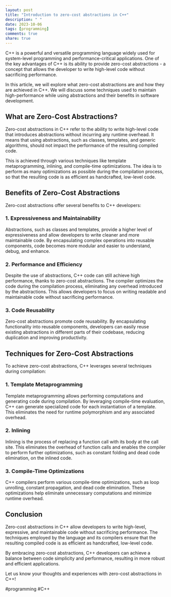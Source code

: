 ```yaml
---
layout: post
title: "Introduction to zero-cost abstractions in C++"
description: " "
date: 2023-10-06
tags: [programming]
comments: true
share: true
---
```


C++ is a powerful and versatile programming language widely used for system-level programming and performance-critical applications. One of the key advantages of C++ is its ability to provide zero-cost abstractions - a concept that allows the developer to write high-level code without sacrificing performance.

In this article, we will explore what zero-cost abstractions are and how they are achieved in C++. We will discuss some techniques used to maintain high-performance while using abstractions and their benefits in software development.

## What are Zero-Cost Abstractions?

Zero-cost abstractions in C++ refer to the ability to write high-level code that introduces abstractions without incurring any runtime overhead. It means that using abstractions, such as classes, templates, and generic algorithms, should not impact the performance of the resulting compiled code.

This is achieved through various techniques like template metaprogramming, inlining, and compile-time optimizations. The idea is to perform as many optimizations as possible during the compilation process, so that the resulting code is as efficient as handcrafted, low-level code.

## Benefits of Zero-Cost Abstractions 

Zero-cost abstractions offer several benefits to C++ developers:

### 1. Expressiveness and Maintainability

Abstractions, such as classes and templates, provide a higher level of expressiveness and allow developers to write cleaner and more maintainable code. By encapsulating complex operations into reusable components, code becomes more modular and easier to understand, debug, and enhance.

### 2. Performance and Efficiency

Despite the use of abstractions, C++ code can still achieve high performance, thanks to zero-cost abstractions. The compiler optimizes the code during the compilation process, eliminating any overhead introduced by the abstractions. This allows developers to focus on writing readable and maintainable code without sacrificing performance.

### 3. Code Reusability

Zero-cost abstractions promote code reusability. By encapsulating functionality into reusable components, developers can easily reuse existing abstractions in different parts of their codebase, reducing duplication and improving productivity.

## Techniques for Zero-Cost Abstractions

To achieve zero-cost abstractions, C++ leverages several techniques during compilation:

### 1. Template Metaprogramming

Template metaprogramming allows performing computations and generating code during compilation. By leveraging compile-time evaluation, C++ can generate specialized code for each instantiation of a template. This eliminates the need for runtime polymorphism and any associated overhead.

### 2. Inlining

Inlining is the process of replacing a function call with its body at the call site. This eliminates the overhead of function calls and enables the compiler to perform further optimizations, such as constant folding and dead code elimination, on the inlined code.

### 3. Compile-Time Optimizations

C++ compilers perform various compile-time optimizations, such as loop unrolling, constant propagation, and dead code elimination. These optimizations help eliminate unnecessary computations and minimize runtime overhead.

## Conclusion

Zero-cost abstractions in C++ allow developers to write high-level, expressive, and maintainable code without sacrificing performance. The techniques employed by the language and its compilers ensure that the resulting compiled code is as efficient as handcrafted, low-level code.

By embracing zero-cost abstractions, C++ developers can achieve a balance between code simplicity and performance, resulting in more robust and efficient applications.

Let us know your thoughts and experiences with zero-cost abstractions in C++! 

#programming #C++